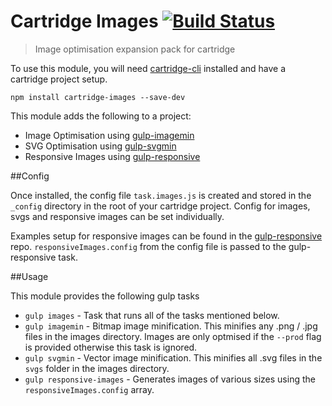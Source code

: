 # Cartridge Images [![Build Status](https://travis-ci.org/cartridge/cartridge-images.svg?branch=master)](https://travis-ci.org/cartridge/cartridge-images)

> Image optimisation expansion pack for cartridge

To use this module, you will need [cartridge-cli](https://github.com/cartridge/cartridge-cli) installed and have a cartridge project setup.

```shell
npm install cartridge-images --save-dev
```

This module adds the following to a project:

* Image Optimisation using [gulp-imagemin](https://github.com/sindresorhus/gulp-imagemin)
* SVG Optimisation using [gulp-svgmin](https://github.com/ben-eb/gulp-svgmin)
* Responsive Images using [gulp-responsive](https://github.com/mahnunchik/gulp-responsive)

##Config

Once installed, the config file `task.images.js` is created and stored in the `_config` directory in the root of your cartridge project. Config for images, svgs and responsive images can be set individually.

Examples setup for responsive images can be found in the [gulp-responsive](https://github.com/mahnunchik/gulp-responsive) repo. `responsiveImages.config` from the config file is passed to the gulp-responsive task.

##Usage

This module provides the following gulp tasks

* `gulp images` - Task that runs all of the tasks mentioned below.
* `gulp imagemin` - Bitmap image minification. This minifies any .png / .jpg files in the images directory. Images are only optmised if the `--prod` flag is provided otherwise this task is ignored.
* `gulp svgmin` - Vector image minification. This minifies all .svg files in the `svgs` folder in the images directory.
* `gulp responsive-images` - Generates images of various sizes using the `responsiveImages.config` array.
